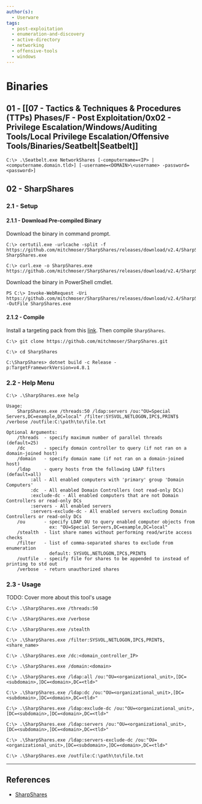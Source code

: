 ```yaml
---
author(s):
  - Userware
tags:
  - post-exploitation
  - enumeration-and-discovery
  - active-directory
  - networking
  - offensive-tools
  - windows
---
```

# Binaries

## 01 - [[07 - Tactics & Techniques & Procedures (TTPs) Phases/F - Post Exploitation/0x02 - Privilege Escalation/Windows/Auditing Tools/Local Privilege Escalation/Offensive Tools/Binaries/Seatbelt|Seatbelt]]

```
C:\> .\Seatbelt.exe NetworkShares [-computername=<IP> | <computername.domain.tld>] [-username=<DOMAIN>\<username> -password=<password>]
```

## 02 - SharpShares

### 2.1 - Setup

#### 2.1.1 - Download Pre-compiled Binary

Download the binary in command prompt.

```
C:\> certutil.exe -urlcache -split -f https://github.com/mitchmoser/SharpShares/releases/download/v2.4/SharpShares.exe SharpShares.exe

C:\> curl.exe -o SharpShares.exe https://github.com/mitchmoser/SharpShares/releases/download/v2.4/SharpShares.exe
```

Download the binary in PowerShell cmdlet.

```
PS C:\> Invoke-WebRequest -Uri https://github.com/mitchmoser/SharpShares/releases/download/v2.4/SharpShares.exe -OutFile SharpShares.exe
```

#### 2.1.2 - Compile

Install a targeting pack from this [link](https://dotnet.microsoft.com/en-us/download/dotnet-framework/net481).  Then compile `SharpShares`.

```
C:\> git clone https://github.com/mitchmoser/SharpShares.git

C:\> cd SharpShares

C:\SharpShares> dotnet build -c Release -p:TargetFrameworkVersion=v4.8.1
```

### 2.2 - Help Menu

```
C:\> .\SharpShares.exe help

Usage:
    SharpShares.exe /threads:50 /ldap:servers /ou:"OU=Special Servers,DC=example,DC=local" /filter:SYSVOL,NETLOGON,IPC$,PRINT$ /verbose /outfile:C:\path\to\file.txt

Optional Arguments:
    /threads  - specify maximum number of parallel threads  (default=25)
    /dc       - specify domain controller to query (if not ran on a domain-joined host)
    /domain   - specify domain name (if not ran on a domain-joined host)
    /ldap     - query hosts from the following LDAP filters (default=all)
         :all - All enabled computers with 'primary' group 'Domain Computers'
         :dc  - All enabled Domain Controllers (not read-only DCs)
         :exclude-dc - All enabled computers that are not Domain Controllers or read-only DCs
         :servers - All enabled servers
         :servers-exclude-dc - All enabled servers excluding Domain Controllers or read-only DCs
    /ou       - specify LDAP OU to query enabled computer objects from
                ex: "OU=Special Servers,DC=example,DC=local"
    /stealth  - list share names without performing read/write access checks
    /filter   - list of comma-separated shares to exclude from enumeration
                default: SYSVOL,NETLOGON,IPC$,PRINT$
    /outfile  - specify file for shares to be appended to instead of printing to std out
    /verbose  - return unauthorized shares
```

### 2.3 - Usage

TODO: Cover more about this tool's usage

```
C:\> .\SharpShares.exe /threads:50
```

```
C:\> .\SharpShares.exe /verbose
```

```
C:\> .\SharpShares.exe /stealth
```

```
C:\> .\SharpShares.exe /filter:SYSVOL,NETLOGON,IPC$,PRINT$,<share_name>
```

```
C:\> .\SharpShares.exe /dc:<domain_controller_IP>
```

```
C:\> .\SharpShares.exe /domain:<domain>
```

```
C:\> .\SharpShares.exe /ldap:all /ou:"OU=<organizational_unit>,[DC=<subdomain>,]DC=<domain>,DC=<tld>"
```

```
C:\> .\SharpShares.exe /ldap:dc /ou:"OU=<organizational_unit>,[DC=<subdomain>,]DC=<domain>,DC=<tld>"
```

```
C:\> .\SharpShares.exe /ldap:exclude-dc /ou:"OU=<organizational_unit>,[DC=<subdomain>,]DC=<domain>,DC=<tld>"
```

```
C:\> .\SharpShares.exe /ldap:servers /ou:"OU=<organizational_unit>,[DC=<subdomain>,]DC=<domain>,DC=<tld>"
```

```
C:\> .\SharpShares.exe /ldap:servers-exclude-dc /ou:"OU=<organizational_unit>,[DC=<subdomain>,]DC=<domain>,DC=<tld>"
```

```
C:\> .\SharpShares.exe /outfile:C:\path\to\file.txt
```

---
## References

- [SharpShares](https://github.com/mitchmoser/SharpShares)